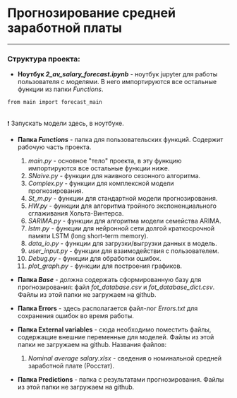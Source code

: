 # **Прогнозирование средней заработной платы**
___
### **Структура проекта**:
- **Ноутбук *2_av_salary_forecast.ipynb*** - ноутбук jupyter для работы пользователя с моделями. В него импортируются все остальные функции из папки *Functions*.
```
from main import forecast_main
```
<br>:exclamation: Запускать модели здесь, в ноутбуке. 

- **Папка *Functions*** - папка для пользовательских функций. Содержит рабочую часть проекта.
     1. *main.py* - основное "тело" проекта, в эту функцию импортируются все остальные функции ниже.
     2. *SNaive.py* - функции для наивного сезонного алгоритма.
     3. *Complex.py* - функции для комплексной модели прогнозирования.
     4. *St_m.py* - функции для стандартной модели прогнозирования.
     5. *HW.py* - функции для алгоритма тройного экспоненциального сглаживания Хольта-Винтерса.
     6. *SARIMA.py* - функции для алгоритма модели семейства ARIMA.
     7. *lstm.py* - функции для нейронной сети долгой краткосрочной памяти LSTM (long short-term memory).
     8. *data_io.py* - функции для загрузки/выгрузки данных в модель.
     9. *user_input.py* - функции для взаимодействия с пользователем.
     10. *Debug.py* - функции для обработки ошибок.
     11. *plot_graph.py* - функции для построения графиков.
- **Папка *Base*** - должна содержать сформированную базу для прогнозирования: файл *fot_database.csv* и *fot_database_dict.csv*. Файлы из этой папки не загружаем на github.
- **Папка Errors** - здесь располагается файл-лог *Errors.txt* для сохранения ошибок во время работы.
- **Папка External variables** - сюда необходимо поместить файлы, содержащие внешние переменные для моделей. Файлы из этой папки не загружаем на github.
  Названия файлов:
   1. *Nominal average salary.xlsx* - сведения о номинальной средней заработной плате (Росстат).

- **Папка Predictions** - папка с результатами прогнозирования. Файлы из этой папки не загружаем на github.